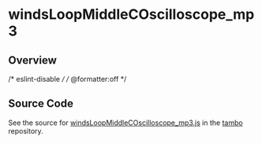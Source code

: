 # windsLoopMiddleCOscilloscope_mp3

## Overview

/* eslint-disable */
/* @formatter:off */



## Source Code

See the source for [windsLoopMiddleCOscilloscope_mp3.js](https://github.com/phetsims/tambo/blob/main/sounds/demo-and-test/windsLoopMiddleCOscilloscope_mp3.js) in the [tambo](https://github.com/phetsims/tambo) repository.

